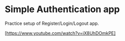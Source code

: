 # Simple Authentication app
Practice setup of Register/Login/Logout app.

[https://www.youtube.com/watch?v=iX8UhDOmkPE]

